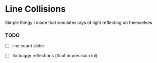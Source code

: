 
# Line Collisions

Simple thingy i made that simulates rays of light reflecting on themselves

### TODO

- [ ] line count slider
- [ ] fix buggy reflections (float imprecision lol)


